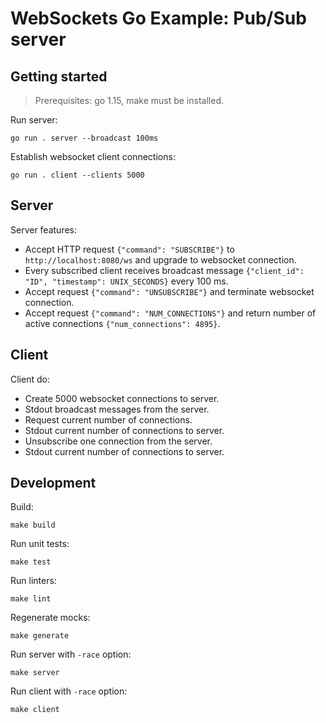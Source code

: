 # WebSockets Go Example: Pub/Sub server

## Getting started

> Prerequisites: go 1.15, make must be installed.

Run server:

```shell
go run . server --broadcast 100ms
```

Establish websocket client connections:

```shell
go run . client --clients 5000
```

## Server

Server features:

- Accept HTTP request `{"command": "SUBSCRIBE"}` to `http://localhost:8080/ws` and upgrade to websocket connection.
- Every subscribed client receives broadcast message `{"client_id": "ID", "timestamp": UNIX_SECONDS}` every 100 ms.
- Accept request `{"command": "UNSUBSCRIBE"}` and terminate websocket connection.
- Accept request `{"command": "NUM_CONNECTIONS"}` and return number of active connections
  `{"num_connections": 4895}`.

## Client

Client do:

- Create 5000 websocket connections to server.
- Stdout broadcast messages from the server.
- Request current number of connections.
- Stdout current number of connections to server.
- Unsubscribe one connection from the server.
- Stdout current number of connections to server.

## Development

Build:

```shell
make build
```

Run unit tests:

```shell
make test
```

Run linters:

```shell
make lint
```

Regenerate mocks:

```shell
make generate
```

Run server with `-race` option:

```shell
make server
```

Run client with `-race` option:

```shell
make client
```
